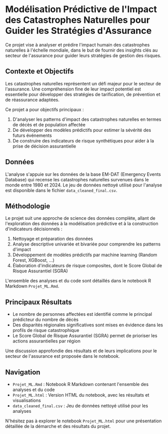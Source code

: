 # Modélisation Prédictive de l'Impact des Catastrophes Naturelles pour Guider les Stratégies d'Assurance

Ce projet vise à analyser et prédire l'impact humain des catastrophes naturelles à l'échelle mondiale, dans le but de fournir des insights clés au secteur de l'assurance pour guider leurs stratégies de gestion des risques.

## Contexte et Objectifs

Les catastrophes naturelles représentent un défi majeur pour le secteur de l'assurance. Une compréhension fine de leur impact potentiel est essentielle pour développer des stratégies de tarification, de prévention et de réassurance adaptées.

Ce projet a pour objectifs principaux :
1. D'analyser les patterns d'impact des catastrophes naturelles en termes de décès et de population affectée
2. De développer des modèles prédictifs pour estimer la sévérité des futurs événements
3. De construire des indicateurs de risque synthétiques pour aider à la prise de décision assurantielle

## Données

L'analyse s'appuie sur les données de la base EM-DAT (Emergency Events Database) qui recense les catastrophes naturelles survenues dans le monde entre 1980 et 2024. Le jeu de données nettoyé utilisé pour l'analyse est disponible dans le fichier `data_cleaned_final.csv`.

## Méthodologie

Le projet suit une approche de science des données complète, allant de l'exploration des données à la modélisation prédictive et à la construction d'indicateurs décisionnels :

1. Nettoyage et préparation des données
2. Analyse descriptive univariée et bivariée pour comprendre les patterns d'impact
3. Développement de modèles prédictifs par machine learning (Random Forest, XGBoost, ...)
4. Élaboration d'indicateurs de risque composites, dont le Score Global de Risque Assurantiel (SGRA)

L'ensemble des analyses et du code sont détaillés dans le notebook R Markdown `Projet_ML.Rmd`.

## Principaux Résultats

- Le nombre de personnes affectées est identifié comme le principal prédicteur du nombre de décès
- Des disparités régionales significatives sont mises en évidence dans les profils de risque catastrophique
- Le Score Global de Risque Assurantiel (SGRA) permet de prioriser les actions assurantielles par région

Une discussion approfondie des résultats et de leurs implications pour le secteur de l'assurance est proposée dans le notebook.

## Navigation

- `Projet_ML.Rmd` : Notebook R Markdown contenant l'ensemble des analyses et du code
- `Projet_ML.html` : Version HTML du notebook, avec les résultats et visualisations
- `data_cleaned_final.csv` : Jeu de données nettoyé utilisé pour les analyses

N'hésitez pas à explorer le notebook `Projet_ML.html` pour une présentation détaillée de la démarche et des résultats du projet.

